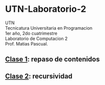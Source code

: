 # UTN-Laboratorio-2
UTN <br>
Tecnicatura Universitaria en Programacion <br>
1er año, 2do cuatrimestre <br>
Laboratorio de Computacion 2 <br>
Prof. Matias Pascual. <br>

## [Clase 1](https://github.com/matias33pascual/UTN-Laboratorio-2/tree/master/clase_01): repaso de contenidos
## [Clase 2](https://github.com/matias33pascual/UTN-Laboratorio-2/tree/master/clase_02): recursividad
